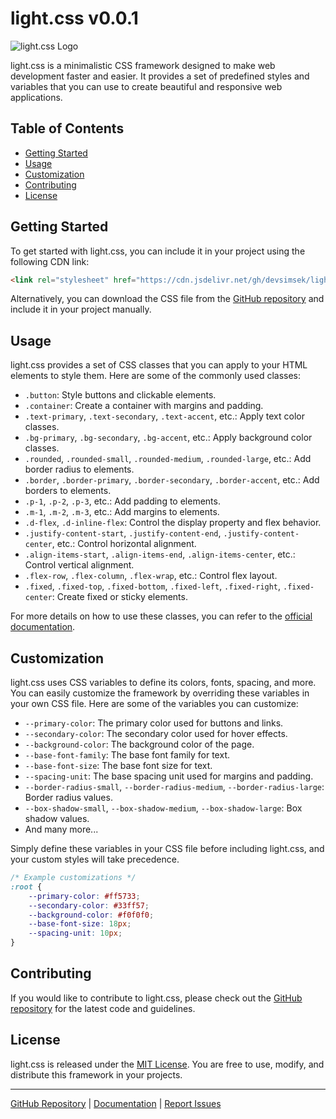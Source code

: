 # light.css v0.0.1

![light.css Logo](https://raw.githubusercontent.com/devsimsek/light.css/main/logo.png)

light.css is a minimalistic CSS framework designed to make web development faster and easier. It provides a set of predefined styles and variables that you can use to create beautiful and responsive web applications.

## Table of Contents

- [Getting Started](#getting-started)
- [Usage](#usage)
- [Customization](#customization)
- [Contributing](#contributing)
- [License](#license)

## Getting Started

To get started with light.css, you can include it in your project using the following CDN link:

```html
<link rel="stylesheet" href="https://cdn.jsdelivr.net/gh/devsimsek/light.css@0.0.1/dist/light.min.css">
```

Alternatively, you can download the CSS file from the [GitHub repository](https://github.com/devsimsek/light.css) and include it in your project manually.

## Usage

light.css provides a set of CSS classes that you can apply to your HTML elements to style them. Here are some of the commonly used classes:

- `.button`: Style buttons and clickable elements.
- `.container`: Create a container with margins and padding.
- `.text-primary`, `.text-secondary`, `.text-accent`, etc.: Apply text color classes.
- `.bg-primary`, `.bg-secondary`, `.bg-accent`, etc.: Apply background color classes.
- `.rounded`, `.rounded-small`, `.rounded-medium`, `.rounded-large`, etc.: Add border radius to elements.
- `.border`, `.border-primary`, `.border-secondary`, `.border-accent`, etc.: Add borders to elements.
- `.p-1`, `.p-2`, `.p-3`, etc.: Add padding to elements.
- `.m-1`, `.m-2`, `.m-3`, etc.: Add margins to elements.
- `.d-flex`, `.d-inline-flex`: Control the display property and flex behavior.
- `.justify-content-start`, `.justify-content-end`, `.justify-content-center`, etc.: Control horizontal alignment.
- `.align-items-start`, `.align-items-end`, `.align-items-center`, etc.: Control vertical alignment.
- `.flex-row`, `.flex-column`, `.flex-wrap`, etc.: Control flex layout.
- `.fixed`, `.fixed-top`, `.fixed-bottom`, `.fixed-left`, `.fixed-right`, `.fixed-center`: Create fixed or sticky elements.

For more details on how to use these classes, you can refer to the [official documentation](https://github.com/devsimsek/light.css).

## Customization

light.css uses CSS variables to define its colors, fonts, spacing, and more. You can easily customize the framework by overriding these variables in your own CSS file. Here are some of the variables you can customize:

- `--primary-color`: The primary color used for buttons and links.
- `--secondary-color`: The secondary color used for hover effects.
- `--background-color`: The background color of the page.
- `--base-font-family`: The base font family for text.
- `--base-font-size`: The base font size for text.
- `--spacing-unit`: The base spacing unit used for margins and padding.
- `--border-radius-small`, `--border-radius-medium`, `--border-radius-large`: Border radius values.
- `--box-shadow-small`, `--box-shadow-medium`, `--box-shadow-large`: Box shadow values.
- And many more...

Simply define these variables in your CSS file before including light.css, and your custom styles will take precedence.

```css
/* Example customizations */
:root {
    --primary-color: #ff5733;
    --secondary-color: #33ff57;
    --background-color: #f0f0f0;
    --base-font-size: 18px;
    --spacing-unit: 10px;
}
```

## Contributing

If you would like to contribute to light.css, please check out the [GitHub repository](https://github.com/devsimsek/light.css) for the latest code and guidelines.

## License

light.css is released under the [MIT License](https://github.com/devsimsek/light.css/blob/main/LICENSE). You are free to use, modify, and distribute this framework in your projects.

---

[GitHub Repository](https://github.com/devsimsek/light.css) | [Documentation](https://github.com/devsimsek/light.css) | [Report Issues](https://github.com/devsimsek/light.css/issues)
